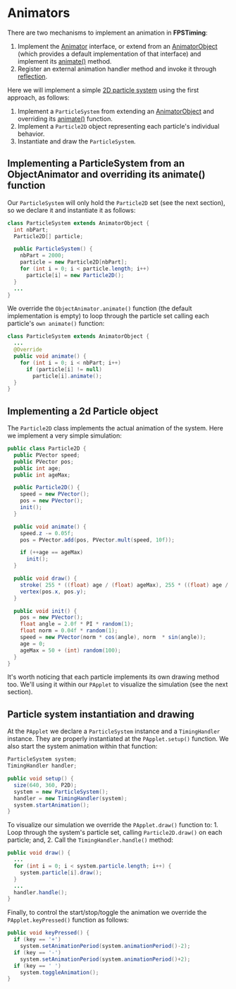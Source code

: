 # Animators

There are two mechanisms to implement an animation in **FPSTiming**:

1. Implement the [Animator](http://otrolado.info/fpstimingApi/remixlab/fpstiming/Animator.html) interface, or extend from an [AnimatorObject](http://otrolado.info/fpstimingApi/remixlab/fpstiming/AnimatorObject.html) (which provides a default implementation of that interface) and implement its [animate()](http://otrolado.info/fpstimingApi/remixlab/fpstiming/AnimatorObject.html#animate()) method.
2. Register an external animation handler method and invoke it through [reflection](http://docs.oracle.com/javase/tutorial/reflect/).

Here we will implement a simple [2D particle system](http://en.wikipedia.org/wiki/Particle_system) using the first approach, as follows:

1. Implement a `ParticleSystem` from extending an [AnimatorObject](http://otrolado.info/fpstimingApi/remixlab/fpstiming/AnimatorObject.html) and overriding its [animate()](http://otrolado.info/fpstimingApi/remixlab/fpstiming/AnimatorObject.html#animate()) function.
2. Implement a `Particle2D` object representing each particle's individual behavior.
3. Instantiate and draw the `ParticleSystem`.

## Implementing a ParticleSystem from an ObjectAnimator and overriding its animate() function

Our `ParticleSystem` will only hold the `Particle2D` set (see the next section), so we declare it and instantiate it as follows:

```java
class ParticleSystem extends AnimatorObject {
  int nbPart;
  Particle2D[] particle;

  public ParticleSystem() {
    nbPart = 2000;
    particle = new Particle2D[nbPart];
    for (int i = 0; i < particle.length; i++)
      particle[i] = new Particle2D();
  }
  ...
}
```

We override the `ObjectAnimator.animate()` function (the default implementation is empty) to loop through the particle set calling each particle's `own animate()` function:

```java
class ParticleSystem extends AnimatorObject {
  ...
  @Override
  public void animate() {
    for (int i = 0; i < nbPart; i++)
      if (particle[i] != null)
        particle[i].animate();
  }
}
```

## Implementing a 2d Particle object

The `Particle2D` class implements the actual animation of the system. Here we implement a very simple simulation:


```java
public class Particle2D {
  public PVector speed;
  public PVector pos;
  public int age;
  public int ageMax;

  public Particle2D() {
    speed = new PVector();
    pos = new PVector();
    init();
  }

  public void animate() {
    speed.z -= 0.05f;
    pos = PVector.add(pos, PVector.mult(speed, 10f));

    if (++age == ageMax)
      init();
  }

  public void draw() {
    stroke( 255 * ((float) age / (float) ageMax), 255 * ((float) age / (float) ageMax), 255);
    vertex(pos.x, pos.y);
  }

  public void init() {
    pos = new PVector();
    float angle = 2.0f * PI * random(1);
    float norm = 0.04f * random(1);
    speed = new PVector(norm * cos(angle), norm  * sin(angle));
    age = 0;
    ageMax = 50 + (int) random(100);
  }
}
```

It's worth noticing that each particle implements its own drawing method too. We'll using it within our `PApplet` to visualize the simulation (see the next section).

## Particle system instantiation and drawing

At the `PApplet` we declare a `ParticleSystem` instance and a `TimingHandler` instance. They are properly instantiated at the `PApplet.setup()` function. We also start the system animation within that function:


```java
ParticleSystem system;
TimingHandler handler;

public void setup() {
  size(640, 360, P2D);
  system = new ParticleSystem();
  handler = new TimingHandler(system);
  system.startAnimation();
}
```

To visualize our simulation we override the `PApplet.draw()` function to: 1. Loop through the system's particle set, calling `Particle2D.draw()` on each particle; and, 2. Call the `TimingHandler.handle()` method:


```java
public void draw() {
  ...
  for (int i = 0; i < system.particle.length; i++) {
    system.particle[i].draw();
  }
  ...
  handler.handle();
}
```

Finally, to control the start/stop/toggle the animation we override the `PApplet.keyPressed()` function as follows:

```java
public void keyPressed() {
  if (key == '+')
    system.setAnimationPeriod(system.animationPeriod()-2);
  if (key == '-')
    system.setAnimationPeriod(system.animationPeriod()+2);
  if (key == ' ')
    system.toggleAnimation();
}
```